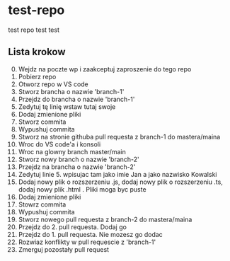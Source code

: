 # test-repo

test repo test test

## Lista krokow

0. Wejdz na poczte wp i zaakceptuj zaproszenie do tego repo
1. Pobierz repo
2. Otworz repo w VS code
3. Stworz brancha o nazwie 'branch-1'
4. Przejdz do brancha o nazwie 'branch-1'
5. Zedytuj tę linię wstaw tutaj swoje <Kinga> <Zyborowicz>
6. Dodaj zmienione pliki
7. Stworz commita
8. Wypushuj commita
9. Stworz na stronie githuba pull requesta z branch-1 do mastera/maina
10. Wroc do VS code'a i konsoli
11. Wroc na glowny branch master/main
12. Stworz nowy branch o nazwie 'branch-2'
13. Przejdz na brancha o nazwie 'branch-2'
14. Zedytuj linie 5. wpisujac tam jako imie Jan a jako nazwisko Kowalski
15. Dodaj nowy plik o rozszerzeniu .js, dodaj nowy plik o rozszerzeniu .ts, dodaj nowy plik .html . Pliki moga byc puste
16. Dodaj zmienione pliki
17. Stowrz commita
18. Wypushuj commita
19. Stworz nowego pull requesta z branch-2 do mastera/maina
20. Przejdz do 2. pull requesta. Dodaj go
21. Przejdz do 1. pull requesta. Nie mozesz go dodac
22. Rozwiaz konflikty w pull requescie z 'branch-1'
23. Zmerguj pozostały pull request

